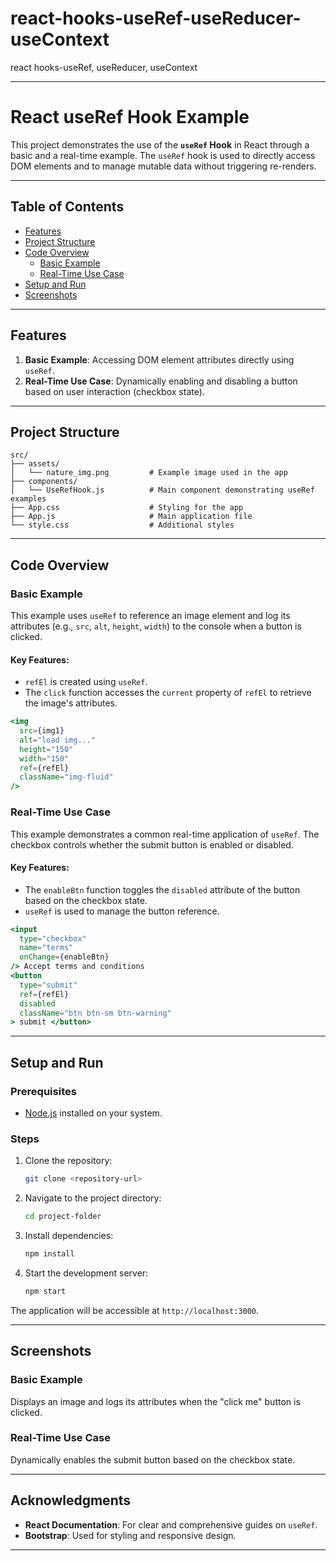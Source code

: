 # react-hooks-useRef-useReducer-useContext
react hooks-useRef, useReducer, useContext

---

# React useRef Hook Example

This project demonstrates the use of the **`useRef` Hook** in React through a basic and a real-time example. The `useRef` hook is used to directly access DOM elements and to manage mutable data without triggering re-renders.

---

## Table of Contents
- [Features](#features)
- [Project Structure](#project-structure)
- [Code Overview](#code-overview)
  - [Basic Example](#basic-example)
  - [Real-Time Use Case](#real-time-use-case)
- [Setup and Run](#setup-and-run)
- [Screenshots](#screenshots)

---

## Features
1. **Basic Example**: Accessing DOM element attributes directly using `useRef`.
2. **Real-Time Use Case**: Dynamically enabling and disabling a button based on user interaction (checkbox state).

---

## Project Structure
```
src/
├── assets/
│   └── nature_img.png         # Example image used in the app
├── components/
│   └── UseRefHook.js          # Main component demonstrating useRef examples
├── App.css                    # Styling for the app
├── App.js                     # Main application file
└── style.css                  # Additional styles
```

---

## Code Overview

### **Basic Example**
This example uses `useRef` to reference an image element and log its attributes (e.g., `src`, `alt`, `height`, `width`) to the console when a button is clicked.

#### Key Features:
- `refEl` is created using `useRef`.
- The `click` function accesses the `current` property of `refEl` to retrieve the image's attributes.

```jsx
<img 
  src={img1} 
  alt="load img..." 
  height="150" 
  width="150" 
  ref={refEl} 
  className="img-fluid" 
/>
```

### **Real-Time Use Case**
This example demonstrates a common real-time application of `useRef`. The checkbox controls whether the submit button is enabled or disabled.

#### Key Features:
- The `enableBtn` function toggles the `disabled` attribute of the button based on the checkbox state.
- `useRef` is used to manage the button reference.

```jsx
<input 
  type="checkbox" 
  name="terms" 
  onChange={enableBtn} 
/> Accept terms and conditions
<button 
  type="submit" 
  ref={refEl} 
  disabled 
  className="btn btn-sm btn-warning"
> submit </button>
```

---

## Setup and Run

### Prerequisites
- [Node.js](https://nodejs.org/) installed on your system.

### Steps
1. Clone the repository:
   ```bash
   git clone <repository-url>
   ```
2. Navigate to the project directory:
   ```bash
   cd project-folder
   ```
3. Install dependencies:
   ```bash
   npm install
   ```
4. Start the development server:
   ```bash
   npm start
   ```

The application will be accessible at `http://localhost:3000`.

---

## Screenshots

### Basic Example
Displays an image and logs its attributes when the "click me" button is clicked.

### Real-Time Use Case
Dynamically enables the submit button based on the checkbox state.

---

## Acknowledgments
- **React Documentation**: For clear and comprehensive guides on `useRef`.
- **Bootstrap**: Used for styling and responsive design.

---
